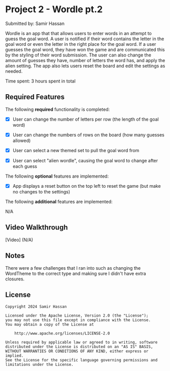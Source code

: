 # Project 2 - Wordle pt.2

Submitted by: Samir Hassan

Wordle is an app that that allows users to enter words in an attempt to guess the goal word. A user is notified if their word contains the letter in the goal word or even the letter in the right place for the goal word. If a user guesses the goal word, they have won the game and are communicated this by the styling of their word submission. The user can also change the amount of guesses they have, number of letters the word has, and apply the alien setting. The app also lets users reset the board and edit the settings as needed.

Time spent: 3 hours spent in total

## Required Features

The following **required** functionality is completed:

- [X] User can change the number of letters per row (the length of the goal word)
- [X] User can change the numbers of rows on the board (how many guesses allowed)
- [X] User can select a new themed set to pull the goal word from
- [X] User can select "alien wordle", causing the goal word to change after each guess


The following **optional** features are implemented:

- [X] App displays a reset button on the top left to reset the game (but make no changes to the settings)

The following **additional** features are implemented:

N/A

## Video Walkthrough

[Video] (N/A)

## Notes

There were a few challenges that I ran into such as changing the WordTheme to the correct type and making sure I didn't have extra closures.

## License

    Copyright 2024 Samir Hassan

    Licensed under the Apache License, Version 2.0 (the "License");
    you may not use this file except in compliance with the License.
    You may obtain a copy of the License at

        http://www.apache.org/licenses/LICENSE-2.0

    Unless required by applicable law or agreed to in writing, software
    distributed under the License is distributed on an "AS IS" BASIS,
    WITHOUT WARRANTIES OR CONDITIONS OF ANY KIND, either express or implied.
    See the License for the specific language governing permissions and
    limitations under the License.
